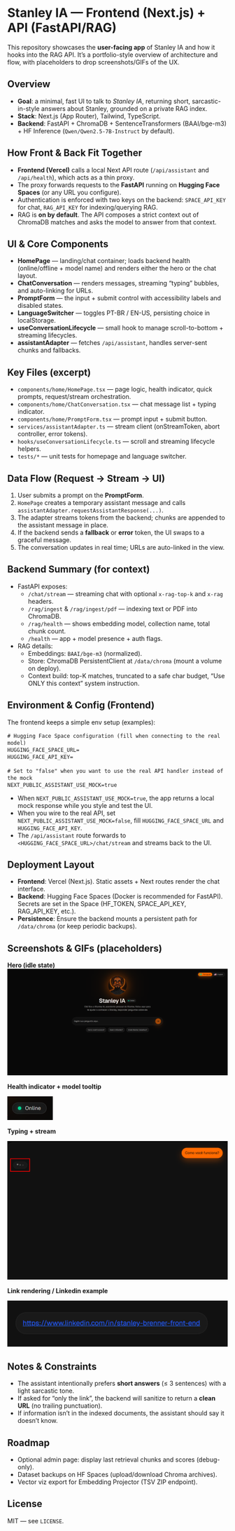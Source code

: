 Stanley IA — Frontend (Next.js) + API (FastAPI/RAG)
=======================================================

This repository showcases the **user-facing app** of Stanley IA and how it hooks into the RAG API. It’s a portfolio-style overview of architecture and flow, with placeholders to drop screenshots/GIFs of the UX.

Overview
--------
- **Goal**: a minimal, fast UI to talk to *Stanley IA*, returning short, sarcastic-in-style answers about Stanley, grounded on a private RAG index.
- **Stack**: Next.js (App Router), Tailwind, TypeScript.
- **Backend**: FastAPI + ChromaDB + SentenceTransformers (BAAI/bge-m3) + HF Inference (`Qwen/Qwen2.5-7B-Instruct` by default).

How Front & Back Fit Together
-----------------------------
- **Frontend (Vercel)** calls a local Next API route (`/api/assistant` and `/api/health`), which acts as a thin proxy.
- The proxy forwards requests to the **FastAPI** running on **Hugging Face Spaces** (or any URL you configure).
- Authentication is enforced with two keys on the backend: `SPACE_API_KEY` for chat, `RAG_API_KEY` for indexing/querying RAG.
- RAG is **on by default**. The API composes a strict context out of ChromaDB matches and asks the model to answer from that context.

UI & Core Components
--------------------
- **HomePage** — landing/chat container; loads backend health (online/offline + model name) and renders either the hero or the chat layout.
- **ChatConversation** — renders messages, streaming “typing” bubbles, and auto-linking for URLs.
- **PromptForm** — the input + submit control with accessibility labels and disabled states.
- **LanguageSwitcher** — toggles PT-BR / EN-US, persisting choice in localStorage.
- **useConversationLifecycle** — small hook to manage scroll-to-bottom + streaming lifecycles.
- **assistantAdapter** — fetches `/api/assistant`, handles server-sent chunks and fallbacks.

Key Files (excerpt)
-------------------
- `components/home/HomePage.tsx` — page logic, health indicator, quick prompts, request/stream orchestration.
- `components/home/ChatConversation.tsx` — chat message list + typing indicator.
- `components/home/PromptForm.tsx` — prompt input + submit button.
- `services/assistantAdapter.ts` — stream client (onStreamToken, abort controller, error tokens).
- `hooks/useConversationLifecycle.ts` — scroll and streaming lifecycle helpers.
- `tests/*` — unit tests for homepage and language switcher.

Data Flow (Request → Stream → UI)
---------------------------------
1) User submits a prompt on the **PromptForm**.
2) `HomePage` creates a temporary assistant message and calls `assistantAdapter.requestAssistantResponse(...)`.
3) The adapter streams tokens from the backend; chunks are appended to the assistant message in place.
4) If the backend sends a **fallback** or **error** token, the UI swaps to a graceful message.
5) The conversation updates in real time; URLs are auto-linked in the view.

Backend Summary (for context)
-----------------------------
- FastAPI exposes:
  - `/chat/stream` — streaming chat with optional `x-rag-top-k` and `x-rag` headers.
  - `/rag/ingest` & `/rag/ingest/pdf` — indexing text or PDF into ChromaDB.
  - `/rag/health` — shows embedding model, collection name, total chunk count.
  - `/health` — app + model presence + auth flags.
- RAG details:
  - Embeddings: `BAAI/bge-m3` (normalized).
  - Store: ChromaDB PersistentClient at `/data/chroma` (mount a volume on deploy).
  - Context build: top-K matches, truncated to a safe char budget, “Use ONLY this context” system instruction.

Environment & Config (Frontend)
-------------------------------
The frontend keeps a simple env setup (examples):
```
# Hugging Face Space configuration (fill when connecting to the real model)
HUGGING_FACE_SPACE_URL=
HUGGING_FACE_API_KEY=

# Set to "false" when you want to use the real API handler instead of the mock
NEXT_PUBLIC_ASSISTANT_USE_MOCK=true
```
- When `NEXT_PUBLIC_ASSISTANT_USE_MOCK=true`, the app returns a local mock response while you style and test the UI.
- When you wire to the real API, set `NEXT_PUBLIC_ASSISTANT_USE_MOCK=false`, fill `HUGGING_FACE_SPACE_URL` and `HUGGING_FACE_API_KEY`.
- The `/api/assistant` route forwards to `<HUGGING_FACE_SPACE_URL>/chat/stream` and streams back to the UI.

Deployment Layout
-----------------
- **Frontend**: Vercel (Next.js). Static assets + Next routes render the chat interface.
- **Backend**: Hugging Face Spaces (Docker is recommended for FastAPI). Secrets are set in the Space (HF_TOKEN, SPACE_API_KEY, RAG_API_KEY, etc.).
- **Persistence**: Ensure the backend mounts a persistent path for `/data/chroma` (or keep periodic backups).

Screenshots & GIFs (placeholders)
---------------------------------

**Hero (idle state)**
![Hero idle screenshot](docs/screens/hero-idle.png)

**Health indicator + model tooltip**

![Online status screenshot](docs/screens/health-online.png)

**Typing + stream**

![Streaming screenshot](docs/screens/streaming.png)

**Link rendering / Linkedin example**

![Autolink screenshot](docs/screens/auto-link.png)

Notes & Constraints
-------------------
- The assistant intentionally prefers **short answers** (≤ 3 sentences) with a light sarcastic tone.
- If asked for “only the link”, the backend will sanitize to return a **clean URL** (no trailing punctuation).
- If information isn’t in the indexed documents, the assistant should say it doesn’t know.

Roadmap
-------
- Optional admin page: display last retrieval chunks and scores (debug-only).
- Dataset backups on HF Spaces (upload/download Chroma archives).
- Vector viz export for Embedding Projector (TSV ZIP endpoint).

License
-------
MIT — see `LICENSE`.
